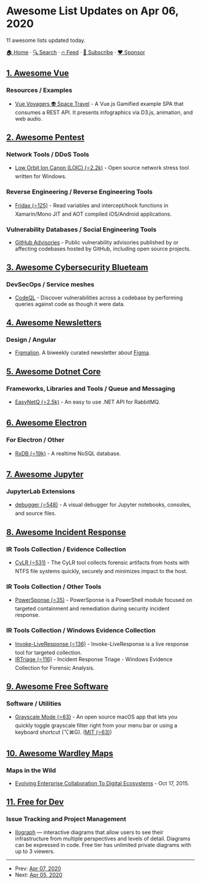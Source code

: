 # Awesome List Updates on Apr 06, 2020

11 awesome lists updated today.

[🏠 Home](/README.md) · [🔍 Search](https://www.trackawesomelist.com/search/) · [🔥 Feed](https://www.trackawesomelist.com/rss.xml) · [📮 Subscribe](https://trackawesomelist.us17.list-manage.com/subscribe?u=d2f0117aa829c83a63ec63c2f&id=36a103854c) · [❤️  Sponsor](https://github.com/sponsors/theowenyoung)



## [1. Awesome Vue](/content/vuejs/awesome-vue/README.md)

### Resources / Examples

*   [Vue Voyagers 👽 Space Travel](https://neodigm.github.io/vue_voyagers/) - A Vue.js Gamified example SPA that consumes a REST API. It presents infographics via D3.js, animation, and web audio.

## [2. Awesome Pentest](/content/enaqx/awesome-pentest/README.md)

### Network Tools / DDoS Tools

*   [Low Orbit Ion Canon (LOIC) (⭐2.2k)](https://github.com/NewEraCracker/LOIC) - Open source network stress tool written for Windows.

### Reverse Engineering / Reverse Engineering Tools

*   [Fridax (⭐125)](https://github.com/NorthwaveNL/fridax) - Read variables and intercept/hook functions in Xamarin/Mono JIT and AOT compiled iOS/Android applications.

### Vulnerability Databases / Social Engineering Tools

*   [GitHub Advisories](https://github.com/advisories/) - Public vulnerability advisories published by or affecting codebases hosted by GitHub, including open source projects.

## [3. Awesome Cybersecurity Blueteam](/content/fabacab/awesome-cybersecurity-blueteam/README.md)

### DevSecOps / Service meshes

*   [CodeQL](https://securitylab.github.com/tools/codeql) - Discover vulnerabilities across a codebase by performing queries against code as though it were data.

## [4. Awesome Newsletters](/content/zudochkin/awesome-newsletters/README.md)

### Design / Angular

*   [Figmalion](https://figmalion.com). A biweekly curated newsletter about [Figma](https://www.figma.com/).

## [5. Awesome Dotnet Core](/content/thangchung/awesome-dotnet-core/README.md)

### Frameworks, Libraries and Tools / Queue and Messaging

*   [EasyNetQ (⭐2.5k)](https://github.com/EasyNetQ/EasyNetQ) - An easy to use .NET API for RabbitMQ.

## [6. Awesome Electron](/content/sindresorhus/awesome-electron/README.md)

### For Electron / Other

*   [RxDB (⭐19k)](https://github.com/pubkey/rxdb) - A realtime NoSQL database.

## [7. Awesome Jupyter](/content/markusschanta/awesome-jupyter/README.md)

### JupyterLab Extensions

*   [debugger (⭐548)](https://github.com/jupyterlab/debugger) - A visual debugger for Jupyter notebooks, consoles, and source files.

## [8. Awesome Incident Response](/content/meirwah/awesome-incident-response/README.md)

### IR Tools Collection / Evidence Collection

*   [CyLR (⭐531)](https://github.com/orlikoski/CyLR) - The CyLR tool collects forensic artifacts from hosts with NTFS file systems quickly, securely and minimizes impact to the host.

### IR Tools Collection / Other Tools

*   [PowerSponse (⭐35)](https://github.com/swisscom/PowerSponse) - PowerSponse is a PowerShell module focused on targeted containment and remediation during security incident response.

### IR Tools Collection / Windows Evidence Collection

*   [Invoke-LiveResponse (⭐136)](https://github.com/mgreen27/Invoke-LiveResponse) -  Invoke-LiveResponse is a live response tool for targeted collection.
*   [IRTriage (⭐116)](https://github.com/AJMartel/IRTriage) - Incident Response Triage - Windows Evidence Collection for Forensic Analysis.

## [9. Awesome Free Software](/content/johnjago/awesome-free-software/README.md)

### Software / Utilities

*   [Grayscale Mode (⭐63)](https://github.com/rkbhochalya/grayscale-mode) - An open source macOS app that lets you quickly toggle grayscale filter right from your menu bar or using a keyboard shortcut (⌥⌘G). ([MIT (⭐63)](https://github.com/rkbhochalya/grayscale-mode/blob/master/LICENSE))

## [10. Awesome Wardley Maps](/content/wardley-maps-community/awesome-wardley-maps/README.md)

### Maps in the Wild

*   [Evolving Enterprise Collaboration To Digital Ecosystems](https://www.forbes.com/sites/rawnshah/2015/10/17/evolving-enterprise-collaboration-to-digital-ecosystems/#7091b8557bda) - Oct 17, 2015.

## [11. Free for Dev](/content/ripienaar/free-for-dev/README.md)

### Issue Tracking and Project Management

*   [Ilograph](https://www.ilograph.com/)  — interactive diagrams that allow users to see their infrastructure from multiple perspectives and levels of detail. Diagrams can be expressed in code. Free tier has unlimited private diagrams with up to 3 viewers.

---

- Prev: [Apr 07, 2020](/content/2020/04/07/README.md)
- Next: [Apr 05, 2020](/content/2020/04/05/README.md)